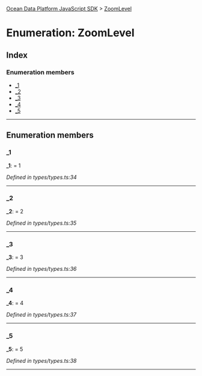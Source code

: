 [Ocean Data Platform JavaScript SDK](../README.md) > [ZoomLevel](../enums/zoomlevel.md)

# Enumeration: ZoomLevel

## Index

### Enumeration members

* [_1](zoomlevel.md#_1)
* [_2](zoomlevel.md#_2)
* [_3](zoomlevel.md#_3)
* [_4](zoomlevel.md#_4)
* [_5](zoomlevel.md#_5)

---

## Enumeration members

<a id="_1"></a>

###  _1

**_1**:  = 1

*Defined in types/types.ts:34*

___
<a id="_2"></a>

###  _2

**_2**:  = 2

*Defined in types/types.ts:35*

___
<a id="_3"></a>

###  _3

**_3**:  = 3

*Defined in types/types.ts:36*

___
<a id="_4"></a>

###  _4

**_4**:  = 4

*Defined in types/types.ts:37*

___
<a id="_5"></a>

###  _5

**_5**:  = 5

*Defined in types/types.ts:38*

___

